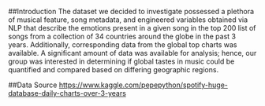##Introduction
The dataset we decided to investigate possessed a plethora of musical feature, song metadata, and engineered
variables obtained via NLP that describe the emotions present in a given song in the top 200 list of songs from a
collection of 34 countries around the globe in the past 3 years. Additionally, corresponding data from the global top
charts was available. A significant amount of data was available for analysis; hence, our group was interested in
determining if global tastes in music could be quantified and compared based on differing geographic regions.

##Data Source
https://www.kaggle.com/pepepython/spotify-huge-database-daily-charts-over-3-years
